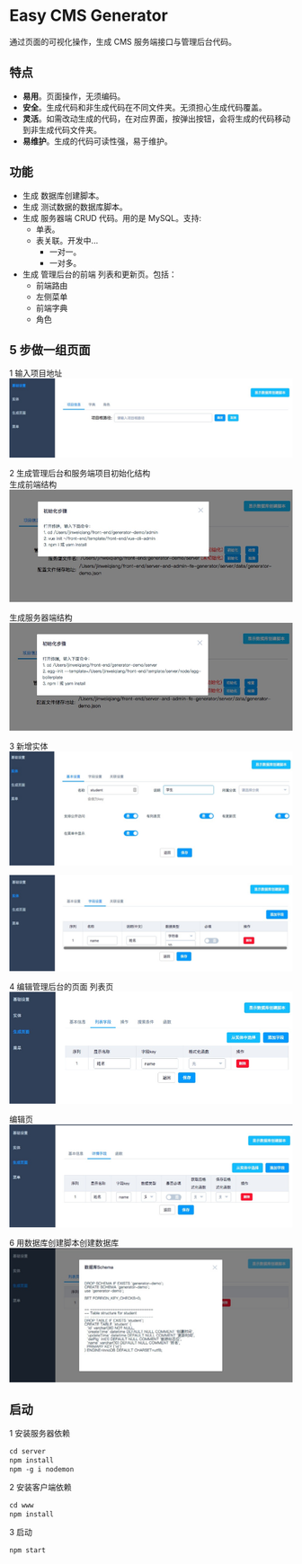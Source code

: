 # Easy CMS Generator
通过页面的可视化操作，生成 CMS 服务端接口与管理后台代码。

## 特点
* **易用**。页面操作，无须编码。
* **安全**。生成代码和非生成代码在不同文件夹。无须担心生成代码覆盖。
* **灵活**。如需改动生成的代码，在对应界面，按弹出按钮，会将生成的代码移动到非生成代码文件夹。
* **易维护**。生成的代码可读性强，易于维护。

## 功能
* 生成 数据库创建脚本。
* 生成 测试数据的数据库脚本。
* 生成 服务器端 CRUD 代码。用的是 MySQL。支持:
  * 单表。
  * 表关联。开发中...
    * 一对一。
    * 一对多。
* 生成 管理后台的前端 列表和更新页。包括：
  * 前端路由
  * 左侧菜单
  * 前端字典
  * 角色

## 5 步做一组页面
1 输入项目地址  
![](screenshot/1/1.jpg)

2 生成管理后台和服务端项目初始化结构  
生成前端结构  
![](screenshot/2/fe.jpg)

生成服务器端结构  
![](screenshot/2/server.jpg)

3 新增实体  
![](screenshot/3/1.jpg)

![](screenshot/3/2.jpg)

4 编辑管理后台的页面
列表页  
![](screenshot/4/list.jpg)

编辑页 
![](screenshot/4/update.jpg)

6 用数据库创建脚本创建数据库
![](screenshot/5/db.jpg)

## 启动
1 安装服务器依赖  
```
cd server
npm install
npm -g i nodemon
```

2 安装客户端依赖  
```
cd www
npm install
```

3 启动  
```
npm start
```


